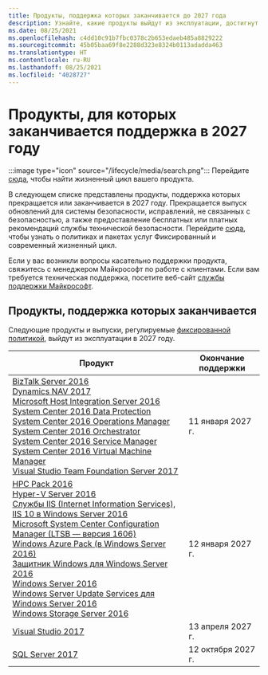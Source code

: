 ```yaml
---
title: Продукты, поддержка которых заканчивается до 2027 года
description: Узнайте, какие продукты выйдут из эксплуатации, достигнут конца поддержки или перейдут от основной поддержки к расширенной в 2027 году.
ms.date: 08/25/2021
ms.openlocfilehash: c4dd10c91b7fbc0378c2b653edaeb485a8829222
ms.sourcegitcommit: 45b05baa69f8e2288d323e8324b0113adadda463
ms.translationtype: HT
ms.contentlocale: ru-RU
ms.lasthandoff: 08/25/2021
ms.locfileid: "4028727"
---
```

# <a name="products-ending-support-in-2027"></a>Продукты, для которых заканчивается поддержка в 2027 году

:::image type="icon" source="/lifecycle/media/search.png":::
Перейдите [сюда](/lifecycle/products/), чтобы найти жизненный цикл вашего продукта.

В следующем списке представлены продукты, поддержка которых прекращается или заканчивается в 2027 году. Прекращается выпуск обновлений для системы безопасности, исправлений, не связанных с безопасностью, а также предоставление бесплатных или платных рекомендаций службы технической безопасности. Перейдите [сюда](/lifecycle/overview/product-end-of-support-overview), чтобы узнать о политиках и пакетах услуг Фиксированный и современный жизненный цикл.

Если у вас возникли вопросы касательно поддержки продукта, свяжитесь с менеджером Майкрософт по работе с клиентами. Если вам требуется техническая поддержка, посетите веб-сайт [службы поддержки Майкрософт](https://support.microsoft.com/contactus/?ws=support).





## <a name="products-reaching-end-of-support"></a>Продукты, поддержка которых заканчивается

Следующие продукты и выпуски, регулируемые [фиксированной политикой](/lifecycle/policies/fixed), выйдут из эксплуатации в 2027 году.

| Продукт | Окончание поддержки |
| --- | --- |
| [BizTalk Server 2016](/lifecycle/products/biztalk-server-2016?branch=live)<br>[Dynamics NAV 2017](/lifecycle/products/dynamics-nav-2017?branch=live)<br>[Microsoft Host Integration Server 2016](/lifecycle/products/microsoft-host-integration-server-2016?branch=live)<br>[System Center 2016 Data Protection](/lifecycle/products/system-center-2016-data-protection?branch=live)<br>[System Center 2016 Operations Manager](/lifecycle/products/system-center-2016-operations-manager?branch=live)<br>[System Center 2016 Orchestrator](/lifecycle/products/system-center-2016-orchestrator?branch=live)<br>[System Center 2016 Service Manager](/lifecycle/products/system-center-2016-service-manager?branch=live)<br>[System Center 2016 Virtual Machine Manager](/lifecycle/products/system-center-2016-virtual-machine-manager?branch=live)<br>[Visual Studio Team Foundation Server 2017](/lifecycle/products/visual-studio-team-foundation-server-2017?branch=live)<br> | 11 января 2027 г. |
| [HPC Pack 2016](/lifecycle/products/hpc-pack-2016?branch=live)<br>[Hyper-V Server 2016](/lifecycle/products/hyperv-server-2016?branch=live)<br>[Службы IIS (Internet Information Services), IIS 10 в Windows Server 2016](/lifecycle/products/internet-information-services-iis?branch=live)<br>[Microsoft System Center Configuration Manager (LTSB — версия 1606)](/lifecycle/products/microsoft-system-center-configuration-manager-ltsb-version-1606?branch=live)<br>[Windows Azure Pack (в Windows Server 2016)](/lifecycle/products/windows-azure-pack-on-windows-server-2016?branch=live)<br>[Защитник Windows для Windows Server 2016](/lifecycle/products/windows-defender-for-windows-server-2016?branch=live)<br>[Windows Server 2016](/lifecycle/products/windows-server-2016?branch=live)<br>[Windows Server Update Services для Windows Server 2016](/lifecycle/products/windows-server-update-services-for-windows-server-2016?branch=live)<br>[Windows Storage Server 2016](/lifecycle/products/windows-storage-server-2016?branch=live)<br> | 12 января 2027 г. |
| [Visual Studio 2017](/lifecycle/products/visual-studio-2017?branch=live)<br> | 13 апреля 2027 г. |
| [SQL Server 2017](/lifecycle/products/sql-server-2017?branch=live)<br> | 12 октября 2027 г. |


